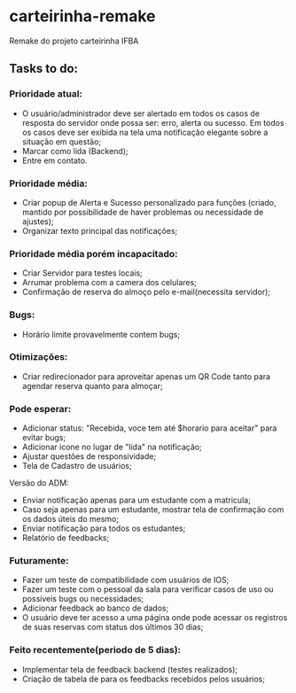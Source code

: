 # carteirinha-remake

Remake do projeto carteirinha IFBA

## Tasks to do:

### Prioridade atual:
- O usuário/administrador deve ser alertado em todos os casos de resposta do servidor onde possa ser: erro, alerta ou sucesso. Em todos os casos deve ser exibida na tela uma notificação elegante sobre a situação em questão;
- Marcar como lida (Backend);
- Entre em contato.

### Prioridade média:
- Criar popup de Alerta e Sucesso personalizado para funções (criado, mantido por possibilidade de haver problemas ou necessidade de ajustes);
- Organizar texto principal das notificações;

### Prioridade média porém incapacitado:

- Criar Servidor para testes locais;
- Arrumar problema com a camera dos celulares;
- Confirmação de reserva do almoço pelo e-mail(necessita servidor);

### Bugs:

- Horário limite provavelmente contem bugs;

### Otimizações:

- Criar redirecionador para aproveitar apenas um QR Code tanto para agendar reserva quanto para almoçar;

### Pode esperar:

- Adicionar status: "Recebida, voce tem até $horario para aceitar" para evitar bugs;
- Adicionar icone no lugar de "lida" na notificação;
- Ajustar questões de responsividade;
- Tela de Cadastro de usuários;

Versão do ADM:

- Enviar notificação apenas para um estudante com a matricula;
- Caso seja apenas para um estudante, mostrar tela de confirmação com os dados úteis do mesmo;
- Enviar notificação para todos os estudantes;
- Relatório de feedbacks;

### Futuramente:

- Fazer um teste de compatibilidade com usuários de IOS;
- Fazer um teste com o pessoal da sala para verificar casos de uso ou possiveis bugs ou necessidades;
- Adicionar feedback ao banco de dados;
- O usuário deve ter acesso a uma página onde pode acessar os registros de suas reservas com status dos últimos 30 dias;

### Feito recentemente(periodo de 5 dias):

- Implementar tela de feedback backend (testes realizados); 
- Criação de tabela de para os feedbacks recebidos pelos usuários;
